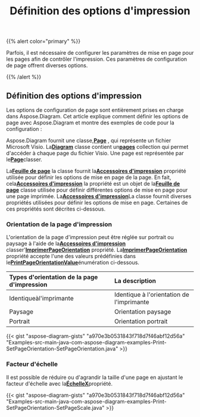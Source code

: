 ﻿---
title: Définition des options d'impression
type: docs
weight: 10
url: /fr/java/setting-print-options/
description: Cette section explique comment définir les options d'impression avec Aspose.Diagram.
---
{{% alert color="primary" %}}

Parfois, il est nécessaire de configurer les paramètres de mise en page pour les pages afin de contrôler l'impression. Ces paramètres de configuration de page offrent diverses options.

{{% /alert %}}

## **Définition des options d'impression**

Les options de configuration de page sont entièrement prises en charge dans Aspose.Diagram. Cet article explique comment définir les options de page avec Aspose.Diagram et montre des exemples de code pour la configuration :

 Aspose.Diagram fournit une classe,[**Page**](https://reference.aspose.com/diagram/java/com.aspose.diagram/page) , qui représente un fichier Microsoft Visio. La[**Diagram**](https://reference.aspose.com/diagram/java/com.aspose.diagram/diagram) classe contient un[**pages**](https://reference.aspose.com/diagram/java/com.aspose.diagram/pagecollection) collection qui permet d'accéder à chaque page du fichier Visio. Une page est représentée par le[**Page**](https://reference.aspose.com/diagram/java/com.aspose.diagram/page)classer.

 La[**Feuille de page**](https://reference.aspose.com/diagram/java/com.aspose.diagram/pagesheet) la classe fournit la[**Accessoires d'impression**](https://reference.aspose.com/diagram/java/com.aspose.diagram/pagesheet#PrintProps) propriété utilisée pour définir les options de mise en page de la page. En fait, cela[**Accessoires d'impression**](https://reference.aspose.com/diagram/java/com.aspose.diagram/pagesheet#PrintProps) la propriété est un objet de la[**Feuille de page**](https://reference.aspose.com/diagram/java/com.aspose.diagram/pagesheet) classe utilisée pour définir différentes options de mise en page pour une page imprimée. La[**Accessoires d'impression**](https://reference.aspose.com/diagram/java/com.aspose.diagram/pagesheet#PrintProps)La classe fournit diverses propriétés utilisées pour définir les options de mise en page. Certaines de ces propriétés sont décrites ci-dessous.

### **Orientation de la page d'impression**

 L'orientation de la page d'impression peut être réglée sur portrait ou paysage à l'aide de la[**Accessoires d'impression**](https://reference.aspose.com/diagram/java/com.aspose.diagram/pagesheet#PrintProps) classer'[**ImprimerPageOrientation**](https://reference.aspose.com/diagram/java/com.aspose.diagram/printprops#PrintPageOrientation) propriété. La[**ImprimerPageOrientation**](https://reference.aspose.com/diagram/java/com.aspose.diagram/printprops#PrintPageOrientation) propriété accepte l'une des valeurs prédéfinies dans le[**PrintPageOrientationValue**](https://reference.aspose.com/diagram/java/com.aspose.diagram/PrintPageOrientationValue)énumération ci-dessous.

|**Types d'orientation de la page d'impression**|**La description**|
|:- |:- |
|Identiqueàl'imprimante|Identique à l'orientation de l'imprimante|
|Paysage|Orientation paysage|
|Portrait|Orientation portrait|

{{< gist "aspose-diagram-gists" "a970e3b0531843f718d7f46abf12d56a" "Examples-src-main-java-com-aspose-diagram-examples-Print-SetPageOrientation-SetPageOrientation.java" >}}

### **Facteur d'échelle**

 Il est possible de réduire ou d'agrandir la taille d'une page en ajustant le facteur d'échelle avec la[**ÉchelleX**](https://reference.aspose.com/diagram/java/com.aspose.diagram/printprops#ScaleX)propriété.

{{< gist "aspose-diagram-gists" "a970e3b0531843f718d7f46abf12d56a" "Examples-src-main-java-com-aspose-diagram-examples-Print-SetPageOrientation-SetPageScale.java" >}}
